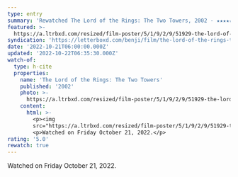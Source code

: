 ```yaml
---
type: entry
summary: 'Rewatched The Lord of the Rings: The Two Towers, 2002 - ★★★★★'
featured: >-
  https://a.ltrbxd.com/resized/film-poster/5/1/9/2/9/51929-the-lord-of-the-rings-the-two-towers-0-600-0-900-crop.jpg?v=9ef6c09783
syndication: 'https://letterboxd.com/benji/film/the-lord-of-the-rings-the-two-towers/3/'
date: '2022-10-21T06:00:00.000Z'
updated: '2022-10-22T06:35:30.000Z'
watch-of:
  type: h-cite
  properties:
    name: 'The Lord of the Rings: The Two Towers'
    published: '2002'
    photo: >-
      https://a.ltrbxd.com/resized/film-poster/5/1/9/2/9/51929-the-lord-of-the-rings-the-two-towers-0-600-0-900-crop.jpg?v=9ef6c09783
    content:
      html: >-
        <p><img
        src="https://a.ltrbxd.com/resized/film-poster/5/1/9/2/9/51929-the-lord-of-the-rings-the-two-towers-0-600-0-900-crop.jpg?v=9ef6c09783"/></p>
        <p>Watched on Friday October 21, 2022.</p>
rating: '5.0'
rewatch: true
---
```

Watched on Friday October 21, 2022.
